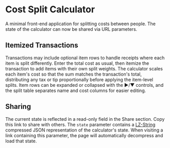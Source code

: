 # Cost Split Calculator

A minimal front-end application for splitting costs between people. The state of
the calculator can now be shared via URL parameters.

## Itemized Transactions

Transactions may include optional item rows to handle receipts where each item
is split differently. Enter the total cost as usual, then itemize the
transaction to add items with their own split weights. The calculator scales
each item's cost so that the sum matches the transaction's total, distributing
any tax or tip proportionally before applying the item-level splits. Item rows
can be expanded or collapsed with the ▶/▼ controls, and the split table
separates name and cost columns for easier editing.

## Sharing

The current state is reflected in a read-only field in the Share section. Copy
this link to share with others. The `state` parameter contains a
[LZ-String](https://pieroxy.net/blog/pages/lz-string/index.html) compressed JSON
representation of the calculator's state. When visiting a link containing this
parameter, the page will automatically decompress and load that state.
